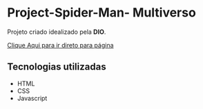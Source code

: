 # Project-Spider-Man- Multiverso
<p>Projeto criado idealizado pela <strong>DIO</strong>.</p>

<!-- <img src ="" alt="Imagem da tela do projeto."> -->
<a href="https://eor13.github.io/project-spider-man/" target="_blank">Clique Aqui para ir direto para página</a>


## Tecnologias utilizadas
- HTML
- CSS
- Javascript

